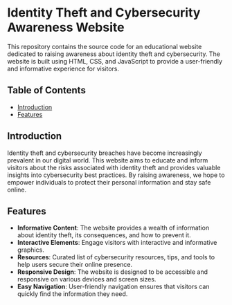 # Identity Theft and Cybersecurity Awareness Website


This repository contains the source code for an educational website dedicated to raising awareness about identity theft and cybersecurity. The website is built using HTML, CSS, and JavaScript to provide a user-friendly and informative experience for visitors.

## Table of Contents

- [Introduction](#introduction)
- [Features](#features)

## Introduction

Identity theft and cybersecurity breaches have become increasingly prevalent in our digital world. This website aims to educate and inform visitors about the risks associated with identity theft and provides valuable insights into cybersecurity best practices. By raising awareness, we hope to empower individuals to protect their personal information and stay safe online.

## Features

- **Informative Content**: The website provides a wealth of information about identity theft, its consequences, and how to prevent it.
- **Interactive Elements**: Engage visitors with interactive and informative graphics.
- **Resources**: Curated list of cybersecurity resources, tips, and tools to help users secure their online presence.
- **Responsive Design**: The website is designed to be accessible and responsive on various devices and screen sizes.
- **Easy Navigation**: User-friendly navigation ensures that visitors can quickly find the information they need.
